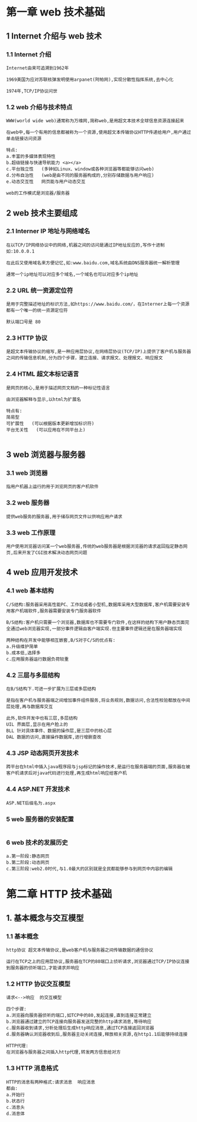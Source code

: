 # 第一章 web 技术基础

## 1 Internet 介绍与 web 技术

### 1.1 Internet 介绍

```
Internet由来可追溯到1962年

1969美国为应对苏联核弹发明使用arpanet(阿帕网),实现分散性指挥系统,去中心化

1974年,TCP/IP协议问世
```

### 1.2 web 介绍与技术特点

```
WWW(world wide web)通常称为万维网,简称web,是用超文本技术全球信息资源连接起来

在web中,每一个有用的信息都被称为一个资源,使用超文本传输协议HTTP传递给用户,用户通过单击链接访问资源

特点:
a.丰富的多媒体表现特性
b.超级链接与快速导航能力 <a></a>
c.平台独立性   (多钟如Linux、window或各种浏览器等都能够访问web)
d.分布自治性   (web是由不同的服务器构成的,分别存储数据与用户响应)
e.动态交互性   网页能与用户动态交互

web的工作模式是浏览器/服务器
```

## 2 web 技术主要组成

### 2.1 Interner IP 地址与网络域名

```
在以TCP/IP网络协议中的网络,机器之间的访问是通过IP地址反应的,写作十进制如:10.0.0.1

在此后又使用域名来方便记忆,如:www.baidu.com,域名系统由DNS服务器统一解析管理

通常一个ip地址可以对应多个域名,一个域名也可以对应多个ip地址
```

### 2.2 URL 统一资源定位符

```
是用于完整描述地址的标识方法,如https://www.baidu.com/，在Interner上每一个资源都有一个唯一的统一资源定位符

默认端口号是 80
```

### 2.3 HTTP 协议

```
是超文本传输协议的缩写,是一种应用层协议,在网络层协议(TCP/IP)上提供了客户机与服务器之间的传输信息机制,分为四个步骤，建立连接、请求报文、处理报文、响应报文
```

### 2.4 HTML 超文本标记语言

```
是网页的核心,是用于描述网页文档的一种标记性语言

由浏览器解释与显示,以html为扩展名

特点有:
简易型
可扩展性   (可以根据版本更新增加标识符)
平台无关性   (可以应用在不同平台上)


```

## 3 web 浏览器与服务器

### 3.1 web 浏览器

```
指用户机器上运行的用于浏览网页的客户机软件
```

### 3.2 web 服务器

```
提供web服务的服务器,用于储存网页文件以供响应用户请求
```

### 3.3 web 工作原理

```
用户使用浏览器访问某一个web服务器,传统的web服务器是根据浏览器的请求返回指定静态网页,后来开发了CGI技术解决动态网页问题
```

## 4 web 应用开发技术

### 4.1 web 基本结构

```
C/S结构:服务器采用高性能PC、工作站或者小型机,数据库采用大型数据库,客户机需要安装专用客户机端软件,服务器需要安装专门服务器软件

B/S结构:客户机只需要一个浏览器,数据库也不需要专门软件,在这样的结构下用户静态页面完全通过web浏览器实现,一部分事件逻辑由客户端实现.但主要事件逻辑还是在服务器端实现

两种结构在开发中能够相互嵌套,B/S对于C/S的优点有:
a.升级维护简单
b.成本低,选择多
c.应用服务器运行数据负荷较重

```

### 4.2 三层与多层结构

```
在B/S结构下.可进一步扩展为三层或多层结构

是指在客户机与服务器端之间增加事件组件服务,将业务规则,数据访问,合法性校验都放在中间层处理,再与数据库交互

此外,软件开发中也有三层,多层结构
UIL 界面层,显示在用户脸上的
BLL 针对具体事件、数据的操作层,是三层中的核心层
DAL 数据的访问,直接操作数据库,进行增删查改
```

### 4.3 JSP 动态网页开发技术

```
跨平台在html中插入java程序段与jsp标记的操作技术,是运行在服务器端的页面,服务器在被客户机请求后对java代码进行处理,再生成html响应给客户机
```

### 4.4 ASP.NET 开发技术

```
ASP.NET后缀名为.aspx
```

### 5 web 服务器的安装配置

```

```

### 6 web 技术的发展历史

```
a.第一阶段:静态网页
b.第二阶段:动态网页
c.第三阶段:web2.0时代,与1.0最大的区别就是全民都能够参与到网页中内容的编辑
```

# 第二章 HTTP 技术基础

## 1. 基本概念与交互模型

### 1.1 基本概念

```
http协议 超文本传输协议,是web客户机与服务器之间传输数据的通信协议

运行在TCP之上的应用层协议,服务器在TCP的80端口上侦听请求,浏览器通过TCP/IP协议连接到服务器的侦听端口,才能请求并响应
```

### 1.2 HTTP 协议交互模型

```
请求<-->响应  的交互模型

四个步骤:
a.浏览器向服务器侦听的端口,如TCP中的80,发起连接,直到连接正常建立
b.浏览器通过建立的TCP连接向服务器发送完整的http请求消息,等待响应
c.服务器收到请求,分析处理后生成http响应消息,通过TCP连接返回浏览器
d.服务器确认浏览器收到后,服务器主动关闭连接,释放相关资源,在http1.1后能够持续连接

HTTP代理:
在浏览器与服务器之间插入http代理,转发两方信息给对方
```

### 1.3 HTTP 消息格式

```
HTTP的消息有两种格式:请求消息  响应消息
都由:
a.开始行
b.状态行
c.消息头
d.消息体
```
